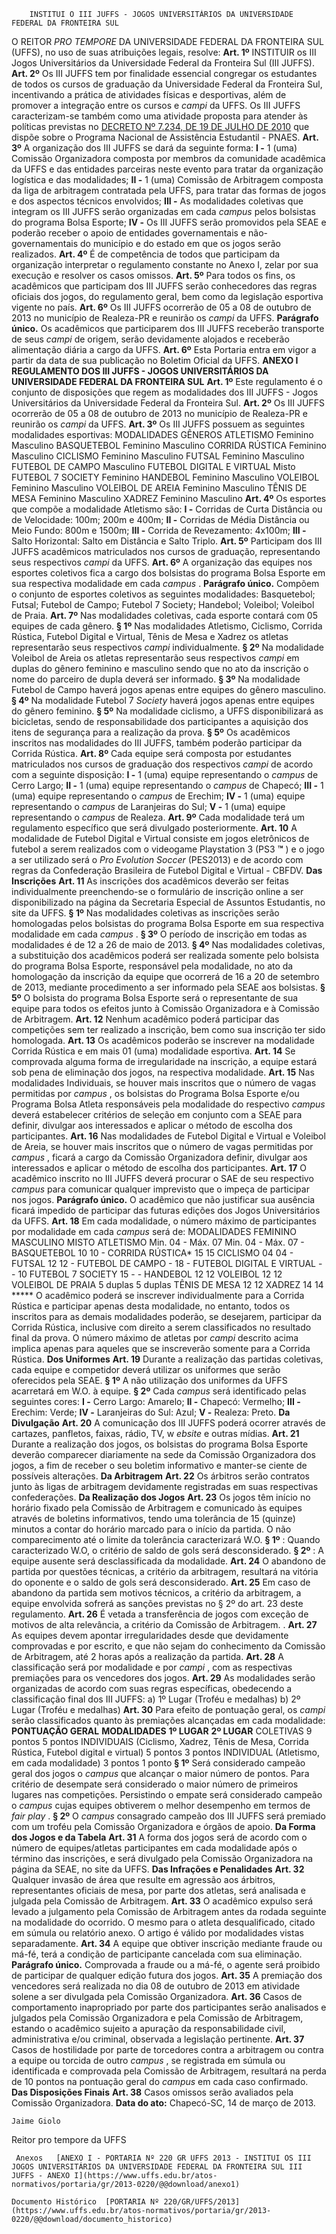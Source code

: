        INSTITUI O III JUFFS - JOGOS UNIVERSITÁRIOS DA UNIVERSIDADE FEDERAL DA FRONTEIRA SUL  

 O REITOR *PRO TEMPORE*  DA UNIVERSIDADE FEDERAL DA FRONTEIRA SUL (UFFS), no uso de suas atribuições legais, resolve:   **Art. 1º**  INSTITUIR os III Jogos Universitários da Universidade Federal da Fronteira Sul (III JUFFS).   **Art. 2º**  Os III JUFFS tem por finalidade essencial congregar os estudantes de todos os cursos de graduação da Universidade Federal da Fronteira Sul, incentivando a prática de atividades físicas e desportivas, além de promover a integração entre os cursos e *campi*  da UFFS. Os III JUFFS caracterizam-se também como uma atividade proposta para atender às políticas previstas no [DECRETO Nº 7.234, DE 19 DE JULHO DE 2010](http://www.planalto.gov.br/ccivil_03/_ato2007-2010/2010/decreto/d7234.htm) que dispõe sobre o Programa Nacional de Assistência Estudantil - PNAES.   **Art. 3º**  A organização dos III JUFFS se dará da seguinte forma: **I -**  1 (uma) Comissão Organizadora composta por membros da comunidade acadêmica da UFFS e das entidades parceiras neste evento para tratar da organização logística e das modalidades; **II -**  1 (uma) Comissão de Arbitragem composta da liga de arbitragem contratada pela UFFS, para tratar das formas de jogos e dos aspectos técnicos envolvidos; **III -**  As modalidades coletivas que integram os III JUFFS serão organizadas em cada *campus*  pelos bolsistas do programa Bolsa Esporte; **IV -**  Os III JUFFS serão promovidos pela SEAE e poderão receber o apoio de entidades governamentais e não-governamentais do município e do estado em que os jogos serão realizados.   **Art. 4º**  É de competência de todos que participam da organização interpretar o regulamento constante no Anexo I, zelar por sua execução e resolver os casos omissos.   **Art. 5º**  Para todos os fins, os acadêmicos que participam dos III JUFFS serão conhecedores das regras oficiais dos jogos, do regulamento geral, bem como da legislação esportiva vigente no país.   **Art. 6º**  Os III JUFFS ocorrerão de 05 a 08 de outubro de 2013 no município de Realeza-PR e reunirão os *campi*  da UFFS. **Parágrafo único.**  Os acadêmicos que participarem dos III JUFFS receberão transporte de seus *campi*  de origem, serão devidamente alojados e receberão alimentação diária a cargo da UFFS.   **Art. 6º**  Esta Portaria entra em vigor a partir da data de sua publicação no Boletim Oficial da UFFS.    **ANEXO I**  **REGULAMENTO DOS III JUFFS - JOGOS UNIVERSITÁRIOS DA UNIVERSIDADE FEDERAL DA FRONTEIRA SUL**  **Art. 1º**  Este regulamento é o conjunto de disposições que regem as modalidades dos III JUFFS - Jogos Universitários da Universidade Federal da Fronteira Sul.   **Art. 2º**  Os III JUFFS ocorrerão de 05 a 08 de outubro de 2013 no município de Realeza-PR e reunirão os *campi*  da UFFS.   **Art. 3º**  Os III JUFFS possuem as seguintes modalidades esportivas:     MODALIDADES   GÊNEROS     ATLETISMO   Feminino   Masculino     BASQUETEBOL   Feminino   Masculino     CORRIDA RÚSTICA   Feminino   Masculino     CICLISMO   Feminino   Masculino     FUTSAL   Feminino   Masculino     FUTEBOL DE CAMPO   Masculino     FUTEBOL DIGITAL E VIRTUAL   Misto     FUTEBOL 7 SOCIETY   Feminino     HANDEBOL   Feminino   Masculino     VOLEIBOL   Feminino   Masculino     VOLEIBOL DE AREIA   Feminino   Masculino     TÊNIS DE MESA   Feminino   Masculino     XADREZ   Feminino   Masculino       **Art. 4º**  Os esportes que compõe a modalidade Atletismo são: **I -**  Corridas de Curta Distância ou de Velocidade: 100m; 200m e 400m; **II -**  Corridas de Média Distância ou Meio Fundo: 800m e 1500m; **III -**  Corrida de Revezamento: 4x100m; **III -**  Salto Horizontal: Salto em Distância e Salto Triplo.   **Art. 5º**  Participam dos III JUFFS acadêmicos matriculados nos cursos de graduação, representando seus respectivos *campi*  da UFFS.   **Art. 6º**  A organização das equipes nos esportes coletivos fica a cargo dos bolsistas do programa Bolsa Esporte em sua respectiva modalidade em cada *campus* . **Parágrafo único.**  Compõem o conjunto de esportes coletivos as seguintes modalidades: Basquetebol; Futsal; Futebol de Campo; Futebol 7 Society; Handebol; Voleibol; Voleibol de Praia.   **Art. 7º**  Nas modalidades coletivas, cada esporte contará com 05 equipes de cada gênero. **§ 1º**  Nas modalidades Atletismo, Ciclismo, Corrida Rústica, Futebol Digital e Virtual, Tênis de Mesa e Xadrez os atletas representarão seus respectivos *campi*  individualmente. **§ 2º**  Na modalidade Voleibol de Areia os atletas representarão seus respectivos *campi*  em duplas do gênero feminino e masculino sendo que no ato da inscrição o nome do parceiro de dupla deverá ser informado. **§ 3º**  Na modalidade Futebol de Campo haverá jogos apenas entre equipes do gênero masculino. **§ 4º**  Na modalidade Futebol 7 *Society* haverá jogos apenas entre equipes do gênero feminino. **§ 5º**  Na modalidade ciclismo, a UFFS disponibilizará as bicicletas, sendo de responsabilidade dos participantes a aquisição dos itens de segurança para a realização da prova. **§ 5º**  Os acadêmicos inscritos nas modalidades do III JUFFS, também poderão participar da Corrida Rústica.   **Art. 8º**  Cada equipe será composta por estudantes matriculados nos cursos de graduação dos respectivos *campi*  de acordo com a seguinte disposição: **I -**  1 (uma) equipe representando o *campus*  de Cerro Largo; **II -**  1 (uma) equipe representando o *campus*  de Chapecó; **III -**  1 (uma) equipe representando o *campus*  de Erechim; **IV -**  1 (uma) equipe representando o *campus*  de Laranjeiras do Sul; **V -**  1 (uma) equipe representando o *campus*  de Realeza.   **Art. 9º**  Cada modalidade terá um regulamento específico que será divulgado posteriormente.   **Art. 10**  A modalidade de Futebol Digital e Virtual consiste em jogos eletrônicos de futebol a serem realizados com o videogame Playstation 3 (PS3 **™** ) e o jogo a ser utilizado será o *Pro Evolution Soccer*  (PES2013) e de acordo com regras da Confederação Brasileira de Futebol Digital e Virtual - CBFDV. **Das Inscrições**   **Art. 11**  As inscrições dos acadêmicos deverão ser feitas individualmente preenchendo-se o formulário de inscrição online a ser disponibilizado na página da Secretaria Especial de Assuntos Estudantis, no site da UFFS. **§ 1º**  Nas modalidades coletivas as inscrições serão homologadas pelos bolsistas do programa Bolsa Esporte em sua respectiva modalidade em cada *campus* . **§ 3º**  O período de inscrição em todas as modalidades é de 12 a 26 de maio de 2013. **§ 4º**  Nas modalidades coletivas, a substituição dos acadêmicos poderá ser realizada somente pelo bolsista do programa Bolsa Esporte, responsável pela modalidade, no ato da homologação da inscrição da equipe que ocorrerá de 16 a 20 de setembro de 2013, mediante procedimento a ser informado pela SEAE aos bolsistas. **§ 5º**  O bolsista do programa Bolsa Esporte será o representante de sua equipe para todos os efeitos junto à Comissão Organizadora e à Comissão de Arbitragem.   **Art. 12**  Nenhum acadêmico poderá participar das competições sem ter realizado a inscrição, bem como sua inscrição ter sido homologada.   **Art. 13**  Os acadêmicos poderão se inscrever na modalidade Corrida Rústica e em mais 01 (uma) modalidade esportiva.   **Art. 14**  Se comprovada alguma forma de irregularidade na inscrição, a equipe estará sob pena de eliminação dos jogos, na respectiva modalidade.   **Art. 15**  Nas modalidades Individuais, se houver mais inscritos que o número de vagas permitidas por *campus* , os bolsistas do Programa Bolsa Esporte e/ou Programa Bolsa Atleta responsáveis pela modalidade do respectivo *campus*  deverá estabelecer critérios de seleção em conjunto com a SEAE para definir, divulgar aos interessados e aplicar o método de escolha dos participantes.   **Art. 16**  Nas modalidades de Futebol Digital e Virtual e Voleibol de Areia, se houver mais inscritos que o número de vagas permitidas por *campus* , ficará a cargo da Comissão Organizadora definir, divulgar aos interessados e aplicar o método de escolha dos participantes.   **Art. 17**  O acadêmico inscrito no III JUFFS deverá procurar o SAE de seu respectivo *campus*  para comunicar qualquer imprevisto que o impeça de participar nos jogos. **Parágrafo único.**  O acadêmico que não justificar sua ausência ficará impedido de participar das futuras edições dos Jogos Universitários da UFFS.   **Art. 18**  Em cada modalidade, o número máximo de participantes por modalidade em cada *campus*  será de:     MODALIDADES   FEMININO   MASCULINO   MISTO     ATLETISMO   Min. 04 - Máx. 07   Min. 04 - Máx. 07   -     BASQUETEBOL   10   10   -     CORRIDA RÚSTICA*   15   15         CICLISMO   04   04   -     FUTSAL   12   12   -     FUTEBOL DE CAMPO   -   18   -     FUTEBOL DIGITAL E VIRTUAL   -   -   10     FUTEBOL 7 SOCIETY   15   -   -     HANDEBOL   12   12         VOLEIBOL   12   12         VOLEIBOL DE PRAIA   5 duplas   5 duplas         TÊNIS DE MESA   12   12         XADREZ   14   14         *****  O acadêmico poderá se inscrever individualmente para a Corrida Rústica e participar apenas desta modalidade, no entanto, todos os inscritos para as demais modalidades poderão, se desejarem, participar da Corrida Rústica, inclusive com direito a serem classificados no resultado final da prova. O número máximo de atletas por *campi*  descrito acima implica apenas para aqueles que se inscreverão somente para a Corrida Rústica. **Dos Uniformes**   **Art. 19**  Durante a realização das partidas coletivas, cada equipe e competidor deverá utilizar os uniformes que serão oferecidos pela SEAE. **§ 1º**  A não utilização dos uniformes da UFFS acarretará em W.O. à equipe. **§ 2º**  Cada *campus*  será identificado pelas seguintes cores: **I -**  Cerro Largo: Amarelo; **II -**  Chapecó: Vermelho; **III -**  Erechim: Verde; **IV -**  Laranjeiras do Sul: Azul; **V -**  Realeza: Preto. **Da Divulgação**   **Art. 20**  A comunicação dos III JUFFS poderá ocorrer através de cartazes, panfletos, faixas, rádio, TV, w *ebsite* e outras mídias.   **Art. 21**  Durante a realização dos jogos, os bolsistas do programa Bolsa Esporte deverão comparecer diariamente na sede da Comissão Organizadora dos jogos, a fim de receber o seu boletim informativo e manter-se ciente de possíveis alterações. **Da Arbitragem**   **Art. 22**  Os árbitros serão contratos junto às ligas de arbitragem devidamente registradas em suas respectivas confederações. **Da Realização dos Jogos**   **Art. 23**  Os jogos têm início no horário fixado pela Comissão de Arbitragem e comunicado às equipes através de boletins informativos, tendo uma tolerância de 15 (quinze) minutos a contar do horário marcado para o início da partida. O não comparecimento até o limite da tolerância caracterizará W.O. **§ 1º**  : Quando caracterizado W.O, o critério de saldo de gols será desconsiderado. **§ 2º**  : A equipe ausente será desclassificada da modalidade.   **Art. 24**  O abandono de partida por questões técnicas, a critério da arbitragem, resultará na vitória do oponente e o saldo de gols será desconsiderado.   **Art. 25**  Em caso de abandono da partida sem motivos técnicos, a critério da arbitragem, a equipe envolvida sofrerá as sanções previstas no § 2º do art. 23 deste regulamento.   **Art. 26**  É vetada a transferência de jogos com exceção de motivos de alta relevância, a critério da Comissão de Arbitragem. .   **Art. 27**  As equipes devem apontar irregularidades desde que devidamente comprovadas e por escrito, e que não sejam do conhecimento da Comissão de Arbitragem, até 2 horas após a realização da partida.   **Art. 28**  A classificação será por modalidade e por *campi* , com as respectivas premiações para os vencedores dos jogos.   **Art. 29**  As modalidades serão organizadas de acordo com suas regras específicas, obedecendo a classificação final dos III JUFFS: a) 1º Lugar (Troféu e medalhas) b) 2º Lugar (Troféu e medalhas)   **Art. 30**  Para efeito de pontuação geral, os *campi*  serão classificados quanto às premiações alcançadas em cada modalidade:     **PONTUAÇÃO GERAL**     **MODALIDADES**   **1º LUGAR**   **2º LUGAR**     COLETIVAS   9 pontos   5 pontos     INDIVIDUAIS (Ciclismo, Xadrez, Tênis de Mesa, Corrida Rústica, Futebol digital e virtual)   5 pontos   3 pontos     INDIVIDUAL (Atletismo, em cada modalidade)    3 pontos   1 ponto       **§ 1º**  Será considerado campeão geral dos jogos o *campus*  que alcançar o maior número de pontos. Para critério de desempate será considerado o maior número de primeiros lugares nas competições. Persistindo o empate será considerado campeão o *campus*  cujas equipes obtiverem o melhor desempenho em termos de *fair play* . **§ 2º**  O *campus*  consagrado campeão dos III JUFFS será premiado com um troféu pela Comissão Organizadora e órgãos de apoio. **Da Forma dos Jogos e da Tabela**   **Art. 31**  A forma dos jogos será de acordo com o número de equipes/atletas participantes em cada modalidade após o término das inscrições, e será divulgado pela Comissão Organizadora na página da SEAE, no site da UFFS. **Das Infrações e Penalidades**   **Art. 32**  Qualquer invasão de área que resulte em agressão aos árbitros, representantes oficiais de mesa, por parte dos atletas, será analisada e julgada pela Comissão de Arbitragem.   **Art. 33**  O acadêmico expulso será levado a julgamento pela Comissão de Arbitragem antes da rodada seguinte na modalidade do ocorrido. O mesmo para o atleta desqualificado, citado em súmula ou relatório anexo. O artigo é válido por modalidades vistas separadamente.   **Art. 34**  A equipe que obtiver inscrição mediante fraude ou má-fé, terá a condição de participante cancelada com sua eliminação. **Parágrafo único.**  Comprovada a fraude ou a má-fé, o agente será proibido de participar de qualquer edição futura dos jogos.   **Art. 35**  A premiação dos vencedores será realizada no dia 08 de outubro de 2013 em atividade solene a ser divulgada pela Comissão Organizadora.   **Art. 36**  Casos de comportamento inapropriado por parte dos participantes serão analisados e julgados pela Comissão Organizadora e pela Comissão de Arbitragem, estando o acadêmico sujeito a apuração da responsabilidade civil, administrativa e/ou criminal, observada a legislação pertinente.   **Art. 37**  Casos de hostilidade por parte de torcedores contra a arbitragem ou contra a equipe ou torcida de outro *campus* , se registrada em súmula ou identificada e comprovada pela Comissão de Arbitragem, resultará na perda de 10 pontos na pontuação geral do *campus*  em cada caso confirmado. **Das Disposições Finais**   **Art. 38**  Casos omissos serão avaliados pela Comissão Organizadora.      **Data do ato:** Chapecó-SC, 14 de março de 2013.   
 

    Jaime Giolo   
 Reitor pro tempore da UFFS 

     Anexos   [ANEXO I - PORTARIA Nº 220 GR UFFS 2013 - INSTITUI OS III JOGOS UNIVERSITÁRIOS DA UNIVERSIDADE FEDERAL DA FRONTEIRA SUL III JUFFS - ANEXO I](https://www.uffs.edu.br/atos-normativos/portaria/gr/2013-0220/@@download/anexo1)  

    Documento Histórico  [PORTARIA Nº 220/GR/UFFS/2013](https://www.uffs.edu.br/atos-normativos/portaria/gr/2013-0220/@@download/documento_historico)     
      